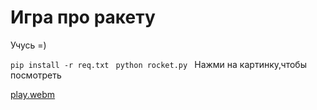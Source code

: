 <h1>Игра про ракету</h1>
<p>Учусь =)</p>
<code>pip install -r req.txt </code>
<code>python rocket.py </code>
Нажми на картинку,чтобы посмотреть


[play.webm](https://github.com/makwerik/RocketGame/blob/master/img/unknown_2024.03.15-20.06_clip_1)



